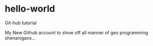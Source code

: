 # hello-world
Git-hub tutorial

My New Github account to show off all manner of geo programming shenanigans...
